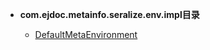 


- **com.ejdoc.metainfo.seralize.env.impl目录**

	- [DefaultMetaEnvironment](metaInfoSeralize/com/ejdoc/metainfo/seralize/env/impl/DefaultMetaEnvironment.md)
